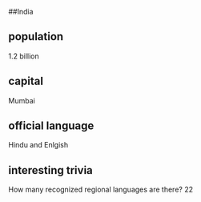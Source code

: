 ##India
## population
1.2 billion

## capital
Mumbai
 
## official language
Hindu and Enlgish

## interesting trivia
How many recognized regional languages are there?  22



